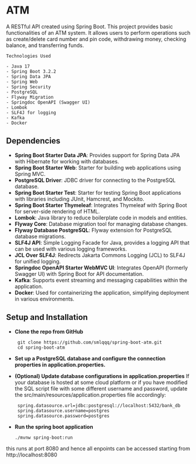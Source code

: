 # ATM 

A RESTful API created using Spring Boot. This project provides basic functionalities of an ATM system. It allows users to perform operations such as create/delete card number and pin code, withdrawing money, checking balance, and transferring funds.
    
    Technologies Used

    - Java 17
    - Spring Boot 3.2.2
    - Spring Data JPA
    - Spring Web
    - Spring Security
    - PostgreSQL
    - Flyway Migration
    - Springdoc OpenAPI (Swagger UI)
    - Lombok
    - SLF4J for logging
    - Kafka
    - Docker

## Dependencies

- **Spring Boot Starter Data JPA**: Provides support for Spring Data JPA with Hibernate for working with databases.
- **Spring Boot Starter Web**: Starter for building web applications using Spring MVC.
- **PostgreSQL Driver**: JDBC driver for connecting to the PostgreSQL database.
- **Spring Boot Starter Test**: Starter for testing Spring Boot applications with libraries including JUnit, Hamcrest, and Mockito.
- **Spring Boot Starter Thymeleaf**: Integrates Thymeleaf with Spring Boot for server-side rendering of HTML.
- **Lombok**: Java library to reduce boilerplate code in models and entities.
- **Flyway Core**: Database migration tool for managing database changes.
- **Flyway Database PostgreSQL**: Flyway extension for PostgreSQL database migrations.
- **SLF4J API**: Simple Logging Facade for Java, provides a logging API that can be used with various logging frameworks.
- **JCL Over SLF4J**: Redirects Jakarta Commons Logging (JCL) to SLF4J for unified logging.
- **Springdoc OpenAPI Starter WebMVC UI**: Integrates OpenAPI (formerly Swagger UI) with Spring Boot for API documentation.
- **Kafka**: Supports event streaming and messaging capabilities within the application.
- **Docker**: Used for containerizing the application, simplifying deployment in various environments.

## Setup and Installation

   -  **Clone the repo from GitHub**
       ```
        git clone https://github.com/smlqqq/spring-boot-atm.git
        cd spring-boot-atm
       ```

   -  **Set up a PostgreSQL database and configure the connection properties in application.properties.**
     
   -  **(Optional) Update database configurations in application.properties**
     If your database is hosted at some cloud platform or if you have modified the SQL script file with some different username and password, update the src/main/resources/application.properties file accordingly:
      ``` 
       spring.datasource.url=jdbc:postgresql://localhost:5432/bank_db
       spring.datasource.username=postgres
       spring.datasource.password=postgres
      ```

   - **Run the spring boot application**
      ```
      ./mvnw spring-boot:run
      ```

this runs at port 8080 and hence all enpoints can be accessed starting from http://localhost:8080
